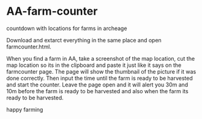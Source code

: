 # AA-farm-counter
countdown with locations for farms in archeage

Download and extarct everything in the same place and open farmcounter.html.

When you find a farm in AA, take a screenshot of the map location, cut the map location so its in the clipboard and paste it just like it says on the farmcounter page. The page will show the thumbnail of the picture if it was done correctly. 
Then input the time until the farm is ready to be harvested and start the counter. Leave the page open and it will alert you 30m and 10m before the farm is ready to be harvested and also when the farm its ready to be harvested.

happy farming
